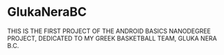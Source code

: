 # GlukaNeraBC

THIS IS THE FIRST PROJECT OF THE ANDROID BASICS NANODEGREE PROJECT, DEDICATED TO MY GREEK BASKETBALL TEAM, GLUKA NERA B.C.
